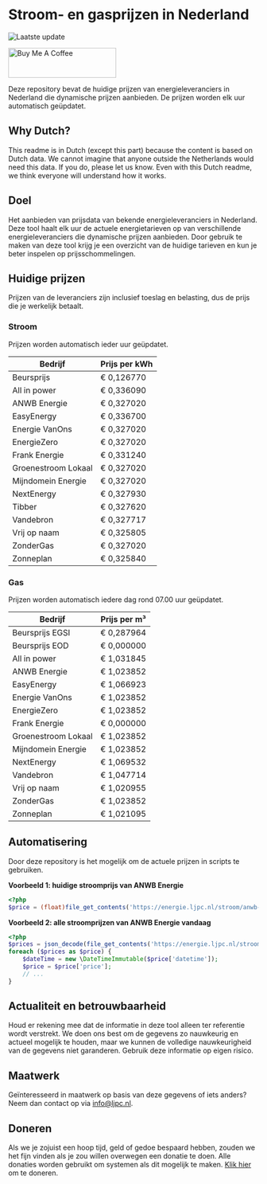 # Stroom- en gasprijzen in Nederland

![Laatste update](https://img.shields.io/badge/laatste%20update-2023--08--04%2021%3A00%20CET-brightgreen)

<a href="https://www.buymeacoffee.com/Lars-" target="_blank"><img src="https://cdn.buymeacoffee.com/buttons/v2/default-orange.png" alt="Buy Me A Coffee" height="60" style="height: 60px !important;width: 217px !important;" ></a>

Deze repository bevat de huidige prijzen van energieleveranciers in Nederland die dynamische prijzen aanbieden. De prijzen worden elk uur automatisch geüpdatet.

## Why Dutch?

This readme is in Dutch (except this part) because the content is based on Dutch data. We cannot imagine that anyone outside the Netherlands would need this data. If you do, please let us know. Even with this Dutch readme, we think
everyone will understand how it works.

## Doel

Het aanbieden van prijsdata van bekende energieleveranciers in Nederland. Deze tool haalt elk uur de actuele energietarieven op van verschillende energieleveranciers die dynamische prijzen aanbieden. Door gebruik te maken van deze tool
krijg je een overzicht van de huidige tarieven en kun je beter inspelen op prijsschommelingen.

## Huidige prijzen

Prijzen van de leveranciers zijn inclusief toeslag en belasting, dus de prijs die je werkelijk betaalt.

### Stroom

Prijzen worden automatisch ieder uur geüpdatet.

 Bedrijf | Prijs per kWh 
---------|---------------
Beursprijs | € 0,126770
All in power | € 0,336090
ANWB Energie | € 0,327020
EasyEnergy | € 0,336700
Energie VanOns | € 0,327020
EnergieZero | € 0,327020
Frank Energie | € 0,331240
Groenestroom Lokaal | € 0,327020
Mijndomein Energie | € 0,327020
NextEnergy | € 0,327930
Tibber | € 0,327620
Vandebron | € 0,327717
Vrij op naam | € 0,325805
ZonderGas | € 0,327020
Zonneplan | € 0,325840


### Gas

Prijzen worden automatisch iedere dag rond 07.00 uur geüpdatet.

 Bedrijf | Prijs per m³ 
---------|--------------
Beursprijs EGSI | € 0,287964
Beursprijs EOD | € 0,000000
All in power | € 1,031845
ANWB Energie | € 1,023852
EasyEnergy | € 1,066923
Energie VanOns | € 1,023852
EnergieZero | € 1,023852
Frank Energie | € 0,000000
Groenestroom Lokaal | € 1,023852
Mijndomein Energie | € 1,023852
NextEnergy | € 1,069532
Vandebron | € 1,047714
Vrij op naam | € 1,020955
ZonderGas | € 1,023852
Zonneplan | € 1,021095


## Automatisering

Door deze repository is het mogelijk om de actuele prijzen in scripts te gebruiken.

**Voorbeeld 1: huidige stroomprijs van ANWB Energie**

```php
<?php
$price = (float)file_get_contents('https://energie.ljpc.nl/stroom/anwb-energie-nu.txt');

```

**Voorbeeld 2: alle stroomprijzen van ANWB Energie vandaag**

```php
<?php
$prices = json_decode(file_get_contents('https://energie.ljpc.nl/stroom/all-in-power-vandaag.json'),true);
foreach ($prices as $price) {
    $dateTime = new \DateTimeImmutable($price['datetime']);
    $price = $price['price'];
    // ...
}
```

## Actualiteit en betrouwbaarheid

Houd er rekening mee dat de informatie in deze tool alleen ter referentie wordt verstrekt. We doen ons best om de gegevens zo nauwkeurig en actueel mogelijk te houden, maar we kunnen de volledige nauwkeurigheid van de gegevens niet
garanderen. Gebruik deze informatie op eigen risico.

## Maatwerk

Geïnteresseerd in maatwerk op basis van deze gegevens of iets anders? Neem dan contact op
via [info@ljpc.nl](mailto:info@ljpc.nl?subject=Energie%20prijzen).

## Doneren

Als we je zojuist een hoop tijd, geld of gedoe bespaard hebben, zouden we het fijn vinden als je zou willen overwegen een
donatie te doen. Alle donaties worden gebruikt om systemen als dit mogelijk te
maken. [Klik hier](https://www.buymeacoffee.com/Lars-) om te doneren.
